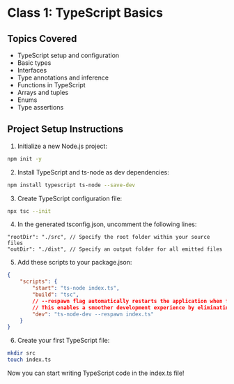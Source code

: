 # Class 1: TypeScript Basics

## Topics Covered

- TypeScript setup and configuration
- Basic types
- Interfaces
- Type annotations and inference
- Functions in TypeScript
- Arrays and tuples
- Enums
- Type assertions

## Project Setup Instructions

1. Initialize a new Node.js project:

```bash
npm init -y
```

2. Install TypeScript and ts-node as dev dependencies:

```bash
npm install typescript ts-node --save-dev
```

3. Create TypeScript configuration file:

```bash
npx tsc --init
```

4. In the generated tsconfig.json, uncomment the following lines:
```
"rootDir": "./src", // Specify the root folder within your source files
"outDir": "./dist", // Specify an output folder for all emitted files
```


5. Add these scripts to your package.json:

```json
{
	"scripts": {
		"start": "ts-node index.ts",
		"build": "tsc",
		// --respawn flag automatically restarts the application when file changes are detected
		// This enables a smoother development experience by eliminating manual restarts
		"dev": "ts-node-dev --respawn index.ts"
	}
}
```

6. Create your first TypeScript file:

```bash
mkdir src
touch index.ts
```

Now you can start writing TypeScript code in the index.ts file!